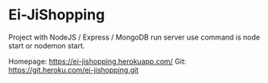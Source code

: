 # Ei-JiShopping

Project with NodeJS / Express / MongoDB
run server use command is node start or nodemon start.

Homepage: https://ei-jishopping.herokuapp.com/
Git: https://git.heroku.com/ei-jishopping.git